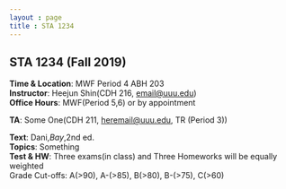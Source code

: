 ```yaml
---
layout : page
title : STA 1234
---
```


## STA 1234 (Fall 2019)

**Time & Location**: MWF Period 4 ABH 203  
**Instructor**: Heejun Shin(CDH 216, email@uuu.edu)  
**Office Hours**: MWF(Period 5,6) or by appointment  

**TA**: Some One(CDH 211, heremail@uuu.edu, TR (Period 3))

**Text**: Dani,_Bay_,2nd ed.  
**Topics**: Something  
**Test & HW**: Three exams(in class) and Three Homeworks will be equally weighted   
Grade Cut-offs: A(>90), A-(>85), B(>80), B-(>75), C(>60)

